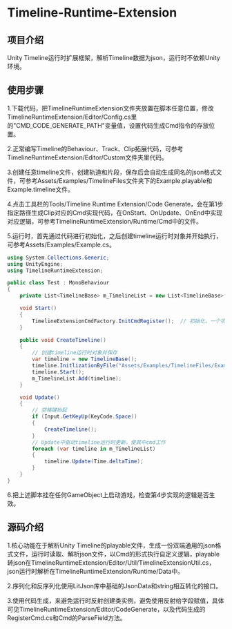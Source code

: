 # Timeline-Runtime-Extension
## 项目介绍

Unity Timeline运行时扩展框架，解析Timeline数据为json，运行时不依赖Unity环境。

## 使用步骤

1.下载代码，把TimelineRuntimeExtension文件夹放置在脚本任意位置，修改TimelineRuntimeExtension/Editor/Config.cs里的"CMD_CODE_GENERATE_PATH"变量值，设置代码生成Cmd指令的存放位置。

2.正常编写Timeline的Behaviour、Track、Clip拓展代码，可参考TimelineRuntimeExtension/Editor/Custom文件夹里代码。

3.创建任意timeline文件，创建轨道和片段，保存后会自动生成同名的json格式文件，可参考Assets/Examples/TimelineFiles文件夹下的Example.playable和Example.timeline文件。

4.点击工具栏的Tools/Timeline Runtime Extension/Code Generate，会在第1步指定路径生成Clip对应的Cmd实现代码，在OnStart、OnUpdate、OnEnd中实现对应逻辑，可参考TimelineRuntimeExtension/Runtime/Cmd中的文件。

5.运行时，首先通过代码进行初始化，之后创建timeline运行时对象并开始执行，可参考Assets/Examples/Example.cs。

```c#
using System.Collections.Generic;
using UnityEngine;
using TimelineRuntimeExtension;

public class Test : MonoBehaviour
{
    private List<TimelineBase> m_TimelineList = new List<TimelineBase>();

    void Start()
    {
        TimelineExtensionCmdFactory.InitCmdRegister();  // 初始化，一个项目只执行一次
    }

    public void CreateTimeline()
    {
        // 创建timeline运行时对象并保存
        var timeline = new TimelineBase();
        timeline.InitlizationByFile("Assets/Examples/TimelineFiles/Example.timeline");
        timeline.Start();
        m_TimelineList.Add(timeline);
    }

    void Update()
    {
        // 空格键抬起
        if (Input.GetKeyUp(KeyCode.Space)) 
        {
            CreateTimeline();
        }
        // Update中驱动timeline运行时更新，使其中cmd工作
        foreach (var timeline in m_TimelineList)
        {
            timeline.Update(Time.deltaTime);
        }
    }
}

```

6.把上述脚本挂在任何GameObject上启动游戏，检查第4步实现的逻辑是否生效。

## 源码介绍

1.核心功能在于解析Unity Timeline的playable文件，生成一份双端通用的json格式文件，运行时读取、解析json文件，以Cmd的形式执行自定义逻辑，playable转json在TimelineRuntimeExtension/Editor/Util/TimelineExtensionUtil.cs，json运行时解析在TimelineRuntimeExtension/Runtime/Data中。

2.序列化和反序列化使用LitJson库中基础的JsonData和string相互转化的接口。

3.使用代码生成，来避免运行时反射创建类实例，避免使用反射给字段赋值，具体可见TimelineRuntimeExtension/Editor/CodeGenerate，以及代码生成的RegisterCmd.cs和Cmd的ParseField方法。
